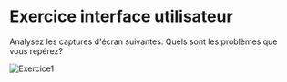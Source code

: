 # Exercice interface utilisateur


Analysez les captures d'écran suivantes. Quels sont les problèmes que vous repérez? 

![Exercice1](./images/ui_01.jpg)

